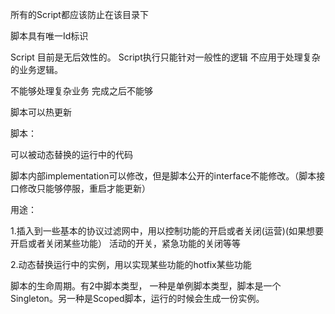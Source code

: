 所有的Script都应该防止在该目录下

脚本具有唯一Id标识

Script 目前是无后效性的。 Script执行只能针对一般性的逻辑
不应用于处理复杂的业务逻辑。

不能够处理复杂业务
完成之后不能够


脚本可以热更新

脚本：

可以被动态替换的运行中的代码

脚本内部implementation可以修改，但是脚本公开的interface不能修改。（脚本接口修改只能够停服，重启才能更新）


用途：

1.插入到一些基本的协议过滤网中，用以控制功能的开启或者关闭(运营)(如果想要开启或者关闭某些功能） 活动的开关，紧急功能的关闭等等

2.动态替换运行中的实例，用以实现某些功能的hotfix某些功能

脚本的生命周期。有2中脚本类型， 一种是单例脚本类型，脚本是一个Singleton。另一种是Scoped脚本，运行的时候会生成一份实例。
